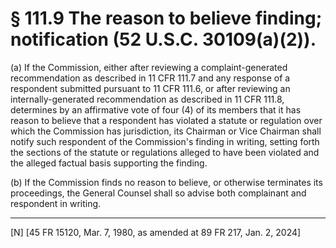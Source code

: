 # § 111.9   The reason to believe finding; notification (52 U.S.C. 30109(a)(2)).

(a) If the Commission, either after reviewing a complaint-generated recommendation as described in 11 CFR 111.7 and any response of a respondent submitted pursuant to 11 CFR 111.6, or after reviewing an internally-generated recommendation as described in 11 CFR 111.8, determines by an affirmative vote of four (4) of its members that it has reason to believe that a respondent has violated a statute or regulation over which the Commission has jurisdiction, its Chairman or Vice Chairman shall notify such respondent of the Commission's finding in writing, setting forth the sections of the statute or regulations alleged to have been violated and the alleged factual basis supporting the finding.


(b) If the Commission finds no reason to believe, or otherwise terminates its proceedings, the General Counsel shall so advise both complainant and respondent in writing.





---

[N] [45 FR 15120, Mar. 7, 1980, as amended at 89 FR 217, Jan. 2, 2024]




